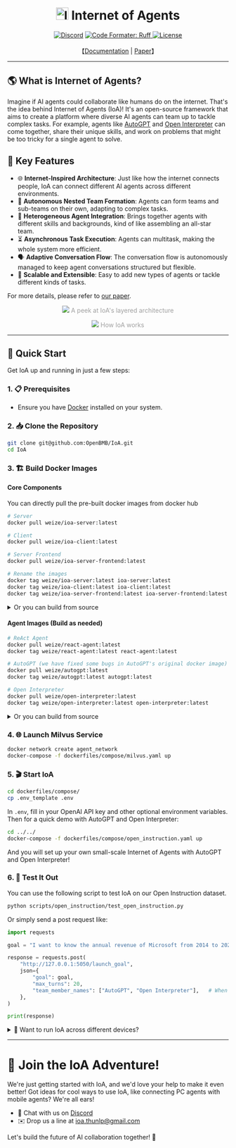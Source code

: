 <h1 align="center"><img alt="Internet of Agents" src="https://github.com/OpenBMB/IoA/assets/32613237/04cbe3dc-84e1-4d70-ba5c-e8b07d3ee31d"  style="width: 1em; height: 1em;"> Internet of Agents</h1>

<p align="center">
    <a href="https://discord.gg/E5XPtynFDh">
        <img alt="Discord" src="https://img.shields.io/discord/1259737237763919963?logo=discord&style=flat&logoColor=white"/></a>
    <a href="https://github.com/astral-sh/ruff">
        <img alt="Code Formater: Ruff" src="https://img.shields.io/endpoint?url=https://raw.githubusercontent.com/astral-sh/ruff/main/assets/badge/v2.json">
    </a>
    <a href="https://github.com/OpenBMB/IoA/LICENSE">
        <img alt="License" src="https://img.shields.io/github/license/OpenBMB/IoA">
    </a>
    <!-- <a href="https://openbmb.github.io/IoA/"><img src="https://img.shields.io/badge/Doc-En-white.svg" alt="EN doc"/></a>
    <a href="https://openbmb.github.io/IoA//doc_zh/index_zh.html"><img src="https://img.shields.io/badge/Doc-中文-white.svg" alt="ZH doc"/></a> -->
    <br>
    <br>【<a href="https://openbmb.github.io/IoA/">Documentation</a> | <a href = "https://arxiv.org/abs/2407.07061
    ">Paper</a>】<br>
</p>

---

## 🌎 What is Internet of Agents?

Imagine if AI agents could collaborate like humans do on the internet. That's the idea behind Internet of Agents (IoA)! It's an open-source framework that aims to create a platform where diverse AI agents can team up to tackle complex tasks. For example, agents like [AutoGPT](https://github.com/Significant-Gravitas/AutoGPT) and [Open Interpreter](https://github.com/OpenInterpreter/open-interpreter) can come together, share their unique skills, and work on problems that might be too tricky for a single agent to solve.

## 🚀 Key Features

- 🌐 **Internet-Inspired Architecture**: Just like how the internet connects people, IoA can connect different AI agents across different environments.
- 🤝 **Autonomous Nested Team Formation**: Agents can form teams and sub-teams on their own, adapting to complex tasks.
- 🧩 **Heterogeneous Agent Integration**: Brings together agents with different skills and backgrounds, kind of like assembling an all-star team.
- ⏳ **Asynchronous Task Execution**: Agents can multitask, making the whole system more efficient.
- 🗣️ **Adaptive Conversation Flow**: The conversation flow is autonomously managed to keep agent conversations structured but flexible.
- 🔄 **Scalable and Extensible**: Easy to add new types of agents or tackle different kinds of tasks.

For more details, please refer to [our paper](https://arxiv.org/abs/2407.07061).

<p align="center" style="color:RGB(160, 160, 160)">
    <img src="https://github.com/OpenBMB/IoA/assets/32613237/126082a8-432b-4039-8acd-49f4798a492c">
    A peek at IoA's layered architecture
</p>

<p align="center" style="color:RGB(160, 160, 160)">
    <img src="https://github.com/OpenBMB/IoA/assets/32613237/6d081cd8-a935-4e34-a24d-62eb65f8c6ec">
    How IoA works
</p>

---

## 🚀 Quick Start

Get IoA up and running in just a few steps:

### 1. 📋 Prerequisites
- Ensure you have [Docker](https://www.docker.com/) installed on your system.

### 2. 📥 Clone the Repository
```bash
git clone git@github.com:OpenBMB/IoA.git
cd IoA
```

### 3. 🏗️ Build Docker Images

#### Core Components
You can directly pull the pre-built docker images from docker hub
```bash
# Server
docker pull weize/ioa-server:latest

# Client
docker pull weize/ioa-client:latest

# Server Frontend
docker pull weize/ioa-server-frontend:latest

# Rename the images
docker tag weize/ioa-server:latest ioa-server:latest
docker tag weize/ioa-client:latest ioa-client:latest
docker tag weize/ioa-server-frontend:latest ioa-server-frontend:latest
```

<details>
<summary>Or you can build from source</summary>

```bash
# Server
docker build -f dockerfiles/server.Dockerfile -t ioa-server:latest .

# Client
docker build -f dockerfiles/client.Dockerfile -t ioa-client:latest .

# Server Frontend
docker build -f dockerfiles/server_frontend.Dockerfile -t ioa-server-frontend:latest .
```

</details>


#### Agent Images (Build as needed)

```bash
# ReAct Agent
docker pull weize/react-agent:latest
docker tag weize/react-agent:latest react-agent:latest

# AutoGPT (we have fixed some bugs in AutoGPT's original docker image)
docker pull weize/autogpt:latest
docker tag weize/autogpt:latest autogpt:latest

# Open Interpreter
docker pull weize/open-interpreter:latest
docker tag weize/open-interpreter:latest open-interpreter:latest
```

<details>
<summary>Or you can build from source</summary>

```bash
# ReAct Agent
docker build -f dockerfiles/tool_agents/react.Dockerfile -t react-agent:latest .

# AutoGPT (we have fixed some bugs in AutoGPT's original docker image)
docker build -f dockerfiles/tool_agents/autogpt.Dockerfile -t autogpt:latest .

# Open Interpreter
docker build -f dockerfiles/tool_agents/open_interpreter.Dockerfile -t open-interpreter:latest .
```

</details>


### 4. 🌐 Launch Milvus Service
```bash
docker network create agent_network
docker-compose -f dockerfiles/compose/milvus.yaml up
```

### 5. 🎬 Start IoA
```bash
cd dockerfiles/compose/
cp .env_template .env
```

In `.env`, fill in your OpenAI API key and other optional environment variables. Then for a quick demo with AutoGPT and Open Interpreter:
```bash
cd ../../
docker-compose -f dockerfiles/compose/open_instruction.yaml up
```

And you will set up your own small-scale Internet of Agents with AutoGPT and Open Interpreter!

### 6. 🧪 Test It Out
You can use the following script to test IoA on our Open Instruction dataset.
```bash
python scripts/open_instruction/test_open_instruction.py
```

Or simply send a post request like:
```python
import requests

goal = "I want to know the annual revenue of Microsoft from 2014 to 2020. Please generate a figure in text format showing the trend of the annual revenue, and give me an analysis report."

response = requests.post(
    "http://127.0.0.1:5050/launch_goal",
    json={
        "goal": goal,
        "max_turns": 20,
        "team_member_names": ["AutoGPT", "Open Interpreter"],   # When it is left "None", the agent will decide whether to form a team autonomously
    },
)

print(response)
```

<details>
<summary>🤔 Want to run IoA across different devices?</summary>

Check out our [distributed setup guide](https://asl-r.github.io/distributed_service/config.html). 
We're continuously improving our documentation, so your feedback is valuable!
</details>

---

# 🌟 Join the IoA Adventure!

We're just getting started with IoA, and we'd love your help to make it even better! Got ideas for cool ways to use IoA, like connecting PC agents with mobile agents? We're all ears!

- 👾 Chat with us on [Discord](https://discord.gg/E5XPtynFDh)
- ✉️ Drop us a line at ioa.thunlp@gmail.com

Let's build the future of AI collaboration together! 🚀


